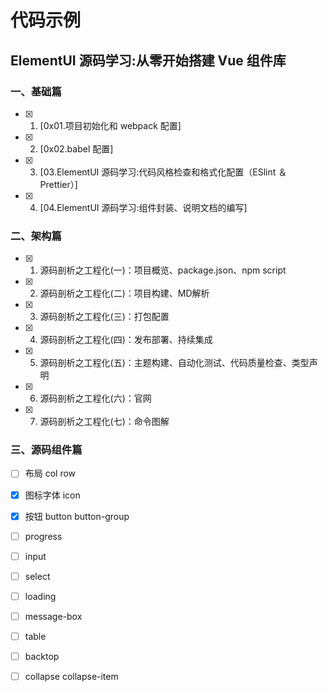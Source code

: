 # 代码示例

## ElementUI 源码学习:从零开始搭建 Vue 组件库

### 一、基础篇

-   [x] 1. [0x01.项目初始化和 webpack 配置]
-   [x] 2. [0x02.babel 配置]
-   [x] 3. [03.ElementUI 源码学习:代码风格检查和格式化配置（ESlint ＆ Prettier）]
-   [x] 4. [04.ElementUI 源码学习:组件封装、说明文档的编写]

### 二、架构篇

-   [x] 1. 源码剖析之工程化(一)：项目概览、package.json、npm script
-   [x] 2. 源码剖析之工程化(二)：项目构建、MD解析
-   [x] 3. 源码剖析之工程化(三)：打包配置
-   [x] 4. 源码剖析之工程化(四)：发布部署、持续集成
-   [x] 5. 源码剖析之工程化(五)：主题构建、自动化测试、代码质量检查、类型声明
-   [x] 6. 源码剖析之工程化(六)：官网
-   [x] 7. 源码剖析之工程化(七)：命令图解

### 三、源码组件篇

-   [ ]  布局 col row
-   [x]  图标字体 icon
-   [x] 按钮 button button-group
-   [ ] progress
-   [ ] input
-   [ ] select
-   [ ] loading
-   [ ] message-box
-   [ ] table
-   [ ] backtop
-   [ ] collapse collapse-item

